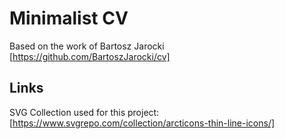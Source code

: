 # Minimalist CV

Based on the work of Bartosz Jarocki [https://github.com/BartoszJarocki/cv]

## Links

SVG Collection used for this project: [https://www.svgrepo.com/collection/arcticons-thin-line-icons/]
